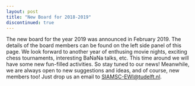 ```yaml
---
layout: post
title: "New Board for 2018-2019"
discontinued: true
---
```

The new board for the year 2019 was announced in February 2019. The details of the board members can be found on the left side panel of this page. We look forward to another year of enthusing movie nights, exciting chess tournaments, interesting BaNaNa talks, etc. This time around we will have some new fun-filled activities. So stay tuned to our news! Meanwhile, we are always open to new suggestions and ideas, and of course, new members too! Just drop us an email to [SIAMSC-EWI@tudelft.nl].

[SIAMSC-EWI@tudelft.nl]: mailto:SIAMSC-EWI@tudelft.nl
